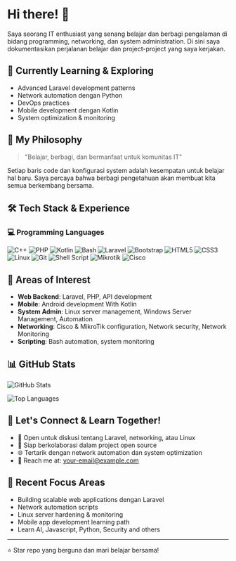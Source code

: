 # Hi there! 👋

Saya seorang IT enthusiast yang senang belajar dan berbagi pengalaman di bidang programming, networking, dan system administration. Di sini saya dokumentasikan perjalanan belajar dan project-project yang saya kerjakan.

## 🌱 Currently Learning & Exploring
- Advanced Laravel development patterns
- Network automation dengan Python
- DevOps practices
- Mobile development dengan Kotlin
- System optimization & monitoring

## 💭 My Philosophy
> "Belajar, berbagi, dan bermanfaat untuk komunitas IT"

Setiap baris code dan konfigurasi system adalah kesempatan untuk belajar hal baru. Saya percaya bahwa berbagi pengetahuan akan membuat kita semua berkembang bersama.

## 🛠️ Tech Stack & Experience

### 💻 Programming Languages
![C++](https://img.shields.io/badge/-C++-00599C?style=flat&logo=c%2B%2B&logoColor=white)
![PHP](https://img.shields.io/badge/-PHP-777BB4?style=flat&logo=php&logoColor=white)
![Kotlin](https://img.shields.io/badge/-Kotlin-0095D5?style=flat&logo=kotlin&logoColor=white)
![Bash](https://img.shields.io/badge/-Bash-4EAA25?style=flat&logo=gnu-bash&logoColor=white)
![Laravel](https://img.shields.io/badge/-Laravel-FF2D20?style=flat&logo=laravel&logoColor=white)
![Bootstrap](https://img.shields.io/badge/-Bootstrap-7952B3?style=flat&logo=bootstrap&logoColor=white)
![HTML5](https://img.shields.io/badge/-HTML5-E34F26?style=flat&logo=html5&logoColor=white)
![CSS3](https://img.shields.io/badge/-CSS3-1572B6?style=flat&logo=css3&logoColor=white)
![Linux](https://img.shields.io/badge/-Linux-FCC624?style=flat&logo=linux&logoColor=black)
![Git](https://img.shields.io/badge/-Git-F05032?style=flat&logo=git&logoColor=white)
![Shell Script](https://img.shields.io/badge/-Shell_Script-121011?style=flat&logo=gnu-bash&logoColor=white)
![Mikrotik](https://img.shields.io/badge/-MikroTik-293239?style=flat&logo=mikrotik&logoColor=white)
![Cisco](https://img.shields.io/badge/-Cisco-1BA0D7?style=flat&logo=cisco&logoColor=white)

## 🎯 Areas of Interest

- **Web Backend**: Laravel, PHP, API development
- **Mobile**: Android development With Kotlin  
- **System Admin**: Linux server management, Windows Server Management, Automation
- **Networking**: Cisco & MikroTik configuration, Network security, Network Monitoring
- **Scripting**: Bash automation, system monitoring

## 📊 GitHub Stats

![GitHub Stats](https://github-readme-stats.vercel.app/api?username=salman-mustapa&show_icons=true&theme=default&hide_border=true)

![Top Languages](https://github-readme-stats.vercel.app/api/top-langs/?username=salman-mustapa&layout=compact&theme=default&hide_border=true)


## 🤝 Let's Connect & Learn Together!

- 💬 Open untuk diskusi tentang Laravel, networking, atau Linux
- 🤝 Siap berkolaborasi dalam project open source
- 🌐 Tertarik dengan network automation dan system optimization
- 📧 Reach me at: [your-email@example.com](mailto:salmanmustapa@outlook.com)

## 📝 Recent Focus Areas

- Building scalable web applications dengan Laravel
- Network automation scripts
- Linux server hardening & monitoring
- Mobile app development learning path
- Learn AI, Javascript, Python, Security and others

---

⭐ Star repo yang berguna dan mari belajar bersama!
